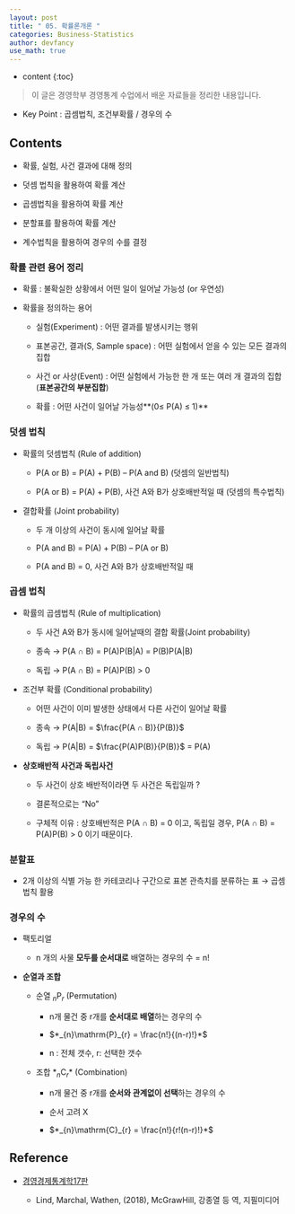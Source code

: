 ```yaml
---
layout: post
title: " 05. 확률론개론 "
categories: Business-Statistics
author: devfancy
use_math: true
---
```

* content
{:toc}

> 이 글은 경영학부 경영통계 수업에서 배운 자료들을 정리한 내용입니다.

*  Key Point  : 곱셈법칙, 조건부확률 / 경우의 수

## Contents

* 확률, 실험, 사건 결과에 대해 정의

* 덧셈 법칙을 활용하여 확률 계산

* 곱셈법칙을 활용하여 확률 계산

* 분할표를 활용하여 확률 계산

* 계수법칙을 활용하여 경우의 수를 결정

### 확률 관련 용어 정리

* 확률 : 불확실한 상황에서 어떤 일이 일어날 가능성 (or 우연성)

* 확률을 정의하는 용어
  
  * 실험(Experiment) : 어떤 결과를 발생시키는 행위
    
  * 표본공간, 결과(S, Sample space) : 어떤 실험에서 얻을 수 있는 모든 결과의 집합
    
  * 사건 or 사상(Event) : 어떤 실험에서 가능한 한 개 또는 여러 개 결과의 집합 (**표본공간의 부분집합**)
    
  * 확률 : 어떤 사건이 일어날 가능성**(0≤ P(A) ≤ 1)**

### 덧셈 법칙

* 확률의 덧셈법칙 (Rule of addition)
  
  * P(A or B) = P(A) + P(B) – P(A and B) (덧셈의 일반법칙)
    
  * P(A or B) = P(A) + P(B), 사건 A와 B가 상호배반적일 때 (덧셈의 특수법칙)

* 결합확률 (Joint probability)
  
  * 두 개 이상의 사건이 동시에 일어날 확률
    
  * P(A and B) = P(A) + P(B) – P(A or B)
    
  * P(A and B) = 0, 사건 A와 B가 상호배반적일 때

### 곱셈 법칙

* 확률의 곱셈법칙 (Rule of multiplication)
  
  * 두 사건 A와 B가 동시에 일어날때의 결합 확률(Joint probability)
    
  * 종속 → P(A ∩ B) =  P(A)P(B|A) = P(B)P(A|B)
    
  * 독립 → P(A ∩ B) = P(A)P(B)  > 0

* 조건부 확률 (Conditional probability)
  
  * 어떤 사건이 이미 발생한 상태에서 다른 사건이 일어날 확률
    
  * 종속 → P(A|B) = $\frac{P(A ∩ B)}{P(B)}$
    
  * 독립 → P(A|B) = $\frac{P(A)P(B)}{P(B)}$ = P(A)

* **상호배반적 사건과 독립사건**
  
  * 두 사건이 상호 배반적이라면 두 사건은 독립일까 ?
    
  * 결론적으로는 “No”
    
  * 구체적 이유 : 상호배반적은 P(A ∩ B) = 0 이고, 독립일 경우, P(A ∩ B) = P(A)P(B) > 0 이기 때문이다.

### 분할표

* 2개 이상의 식별 가능 한 카테코리나 구간으로 표본 관측치를 분류하는 표 → 곱셈 법칙 활용

### 경우의 수

* 팩토리얼
  
  * n 개의 사물 **모두를 순서대로** 배열하는 경우의 수 = n!

* **순열과 조합**
  
  * 순열 $_{n}\mathrm{P}_{r}$ (Permutation)

    * n개 물건 중 r개를 **순서대로 배열**하는 경우의 수
          
    * $*_{n}\mathrm{P}_{r} = \frac{n!}{(n-r)!}*$
    
    * n : 전체 갯수, r: 선택한 갯수
  
  * 조합 $*_{n}\mathrm{C}_{r}$* (Combination)
  
    * n개 물건 중 r개를 **순서와 관계없이 선택**하는 경우의 수
    
    * 순서 고려 X

    * $*_{n}\mathrm{C}_{r} = \frac{n!}{r!(n-r)!}*$

## Reference

* [경영경제통계학17판](https://m.yes24.com/Goods/Detail/60561679)

    * Lind, Marchal, Wathen, (2018), McGrawHill, 강종열 등 역, 지필미디어